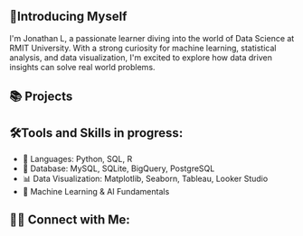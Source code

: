 ## 👋Introducing Myself

I'm Jonathan L, a passionate learner diving into the world of Data Science at RMIT University. With a strong curiosity for machine learning, statistical analysis, and data visualization, I'm excited to explore how data driven insights can solve real world problems.

## 📚 Projects

## 🛠️Tools and Skills in progress:

- 🐍 Languages: Python, SQL, R
- 📂 Database: MySQL, SQLite, BigQuery, PostgreSQL
- 📊 Data Visualization: Matplotlib, Seaborn, Tableau, Looker Studio
- 🤖 Machine Learning & AI Fundamentals

## 👋🏻 Connect with Me:

<!--
**JonathanLam39/JonathanLam39** is a ✨ _special_ ✨ repository because its `README.md` (this file) appears on your GitHub profile.

Here are some ideas to get you started:

- 🔭 I’m currently working on ...
- 🌱 I’m currently learning ...
- 👯 I’m looking to collaborate on ...
- 🤔 I’m looking for help with ...
- 💬 Ask me about ...
- 📫 How to reach me: ...
- 😄 Pronouns: ...
- ⚡ Fun fact: ...
-->
